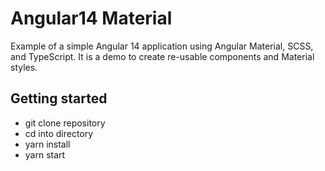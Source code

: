 # Angular14 Material

Example of a simple Angular 14 application using Angular Material, SCSS, and TypeScript. 
It is a demo to create re-usable components and Material styles.

## Getting started
* git clone repository
* cd into directory
* yarn install
* yarn start
